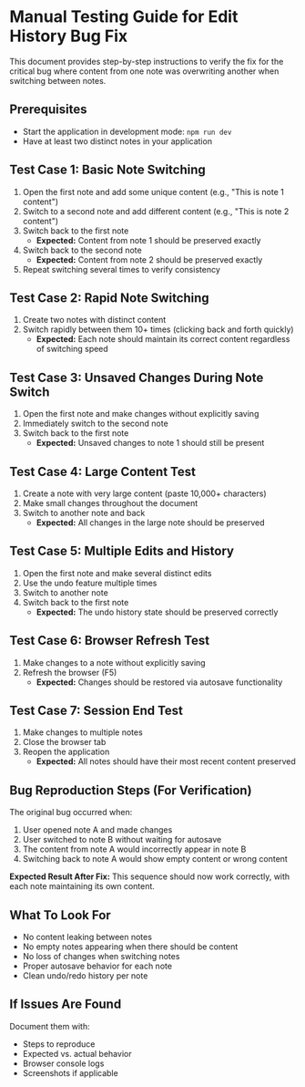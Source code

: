 # Manual Testing Guide for Edit History Bug Fix

This document provides step-by-step instructions to verify the fix for the critical bug where content from one note was overwriting another when switching between notes.

## Prerequisites
- Start the application in development mode: `npm run dev`
- Have at least two distinct notes in your application

## Test Case 1: Basic Note Switching
1. Open the first note and add some unique content (e.g., "This is note 1 content")
2. Switch to a second note and add different content (e.g., "This is note 2 content")
3. Switch back to the first note
   - **Expected:** Content from note 1 should be preserved exactly
4. Switch back to the second note
   - **Expected:** Content from note 2 should be preserved exactly
5. Repeat switching several times to verify consistency

## Test Case 2: Rapid Note Switching
1. Create two notes with distinct content
2. Switch rapidly between them 10+ times (clicking back and forth quickly)
   - **Expected:** Each note should maintain its correct content regardless of switching speed

## Test Case 3: Unsaved Changes During Note Switch
1. Open the first note and make changes without explicitly saving
2. Immediately switch to the second note
3. Switch back to the first note
   - **Expected:** Unsaved changes to note 1 should still be present

## Test Case 4: Large Content Test
1. Create a note with very large content (paste 10,000+ characters)
2. Make small changes throughout the document
3. Switch to another note and back
   - **Expected:** All changes in the large note should be preserved

## Test Case 5: Multiple Edits and History
1. Open the first note and make several distinct edits
2. Use the undo feature multiple times
3. Switch to another note
4. Switch back to the first note
   - **Expected:** The undo history state should be preserved correctly

## Test Case 6: Browser Refresh Test
1. Make changes to a note without explicitly saving
2. Refresh the browser (F5)
   - **Expected:** Changes should be restored via autosave functionality

## Test Case 7: Session End Test
1. Make changes to multiple notes
2. Close the browser tab
3. Reopen the application
   - **Expected:** All notes should have their most recent content preserved

## Bug Reproduction Steps (For Verification)
The original bug occurred when:
1. User opened note A and made changes
2. User switched to note B without waiting for autosave
3. The content from note A would incorrectly appear in note B
4. Switching back to note A would show empty content or wrong content

**Expected Result After Fix:** This sequence should now work correctly, with each note maintaining its own content.

## What To Look For
- No content leaking between notes
- No empty notes appearing when there should be content
- No loss of changes when switching notes
- Proper autosave behavior for each note
- Clean undo/redo history per note

## If Issues Are Found
Document them with:
- Steps to reproduce
- Expected vs. actual behavior
- Browser console logs
- Screenshots if applicable
